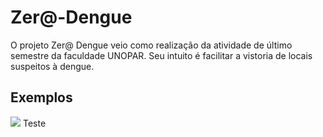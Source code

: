 # Zer@-Dengue
  O projeto Zer@ Dengue veio como realização da atividade de último semestre da faculdade UNOPAR. Seu intuito é facilitar a vistoria de locais suspeitos à dengue.
  
## Exemplos
![](https://user-images.githubusercontent.com/65248543/83975770-fb875800-a8cb-11ea-9c04-2faa6852ed61.png) Teste



